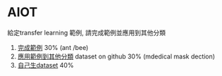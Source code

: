 # AIOT
給定transfer learning 範例, 請完成範例並應用到其他分類
1. [完成範例](https://github.com/chang001124/AIOT/blob/master/code/HW5_ant_and_bee.ipynb) 30% (ant /bee)
2. [應用範例到其他分類](https://github.com/chang001124/AIOT/blob/master/code/HW5_mask.ipynb) dataset on github 30% (mdedical mask dection)
3. [自己生dataset](https://github.com/chang001124/AIOT/blob/master/code/HW5_bear_and_airplane.ipynb) 40% 
